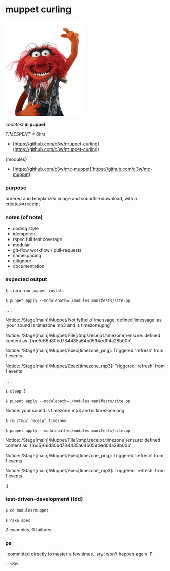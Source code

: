 # muppet curling

![_animal](https://raw.githubusercontent.com/c3w/muppet-curling/master/_animal.png)

*codetest* **in puppet**

*TIMESPENT < 6hrs*

* [https://github.com/c3w/muppet-curling](https://github.com/c3w/muppet-curling)

{modules}

* [https://github.com/c3w/mc-muppet](https://github.com/c3w/mc-muppet)



### purpose
ordered and templatized image and soundfile download, with a creates=>receipt

### notes (of note)
* coding style
* idempotent
* rspec full test coverage
* modular
* git-flow workflow / pull-requests
* namespacing
* gitignore
* documentation

### expected output
`$ librarian-puppet install`

`$ puppet apply --modulepath=./modules manifests/site.pp`

. . .

Notice: /Stage[main]/Muppet/Notify[hello]/message: defined 'message' as 'your sound is timezone.mp3 and is timezone.png'

Notice: /Stage[main]/Muppet/File[/tmp/.receipt.timezone]/ensure: defined content as '{md5}66d80bd734435a64b0594ed04a28b00b'

Notice: /Stage[main]/Muppet/Exec[timezone_png]:
 Triggered 'refresh' from 1 events

Notice: /Stage[main]/Muppet/Exec[timezone_mp3]: Triggered 'refresh' from 1 events


. . . 

`$ sleep 5`

`$ puppet apply --modulepath=./modules manifests/site.pp`

Notice: your sound is timezone.mp3 and is timezone.png

`$ rm /tmp/.receipt.timezone`
 
`$ puppet apply --modulepath=./modules manifests/site.pp`

Notice: /Stage[main]/Muppet/File[/tmp/.receipt.timezone]/ensure: defined content as '{md5}66d80bd734435a64b0594ed04a28b00b'

Notice: /Stage[main]/Muppet/Exec[timezone_png]: Triggered 'refresh' from 1 events

Notice: /Stage[main]/Muppet/Exec[timezone_mp3]: Triggered 'refresh' from 1 events

:)

### test-driven-development (tdd)
`$ cd modules/muppet`

`$ rake spec`

2 examples, 0 failures


### ps
i committed directly to master a few times.. sry! won't happen again :P

*--c3w*

